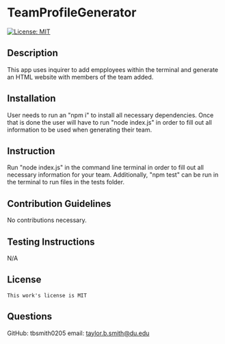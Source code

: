 # TeamProfileGenerator

[![License: MIT](https://img.shields.io/badge/License-MIT-yellow.svg)](https://opensource.org/licenses/MIT)

## Description

This app uses inquirer to add empployees within the terminal and generate an HTML website with members of the team added.

## Installation

User needs to run an "npm i" to install all necessary dependencies. Once that is done the user will have to run "node index.js" in order to fill out all information to be used when generating their team.

## Instruction

Run "node index.js" in the command line terminal in order to fill out all necessary information for your team. Additionally, "npm test" can be run in the terminal to run files in the tests folder.

## Contribution Guidelines

No contributions necessary.

## Testing Instructions

N/A

## License

    This work's license is MIT

## Questions

GitHub: tbsmith0205
email: taylor.b.smith@du.edu
